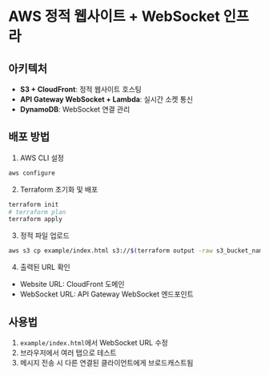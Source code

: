 # AWS 정적 웹사이트 + WebSocket 인프라

## 아키텍처

- **S3 + CloudFront**: 정적 웹사이트 호스팅
- **API Gateway WebSocket + Lambda**: 실시간 소켓 통신
- **DynamoDB**: WebSocket 연결 관리

## 배포 방법

1. AWS CLI 설정

```bash
aws configure
```

2. Terraform 초기화 및 배포

```bash
terraform init
# terraform plan
terraform apply
```

3. 정적 파일 업로드

```bash
aws s3 cp example/index.html s3://$(terraform output -raw s3_bucket_name)/
```

4. 출력된 URL 확인

- Website URL: CloudFront 도메인
- WebSocket URL: API Gateway WebSocket 엔드포인트

## 사용법

1. `example/index.html`에서 WebSocket URL 수정
2. 브라우저에서 여러 탭으로 테스트
3. 메시지 전송 시 다른 연결된 클라이언트에게 브로드캐스트됨
